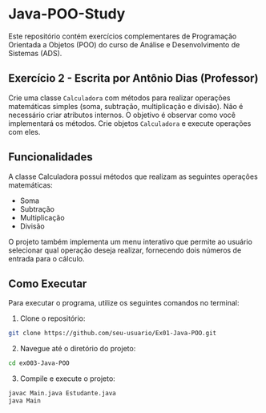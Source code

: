 # Java-POO-Study
Este repositório contém exercícios complementares de Programação Orientada a Objetos (POO) do curso de Análise e Desenvolvimento de Sistemas (ADS).

## Exercício 2 - Escrita por Antônio Dias (Professor)
Crie uma classe `Calculadora` com métodos para realizar operações matemáticas simples (soma, subtração, multiplicação e divisão). Não é necessário criar atributos internos. O objetivo é observar como você implementará os métodos. Crie objetos `Calculadora` e execute operações com eles.

## Funcionalidades
A classe Calculadora possui métodos que realizam as seguintes operações matemáticas:

- Soma
- Subtração
- Multiplicação
- Divisão

O projeto também implementa um menu interativo que permite ao usuário selecionar qual operação deseja realizar, fornecendo dois números de entrada para o cálculo.

## Como Executar

Para executar o programa, utilize os seguintes comandos no terminal:

1. Clone o repositório:

```bash
git clone https://github.com/seu-usuario/Ex01-Java-POO.git
```

2. Navegue até o diretório do projeto:

```bash
cd ex003-Java-POO
```

3. Compile e execute o projeto:

```bash
javac Main.java Estudante.java
java Main
```

